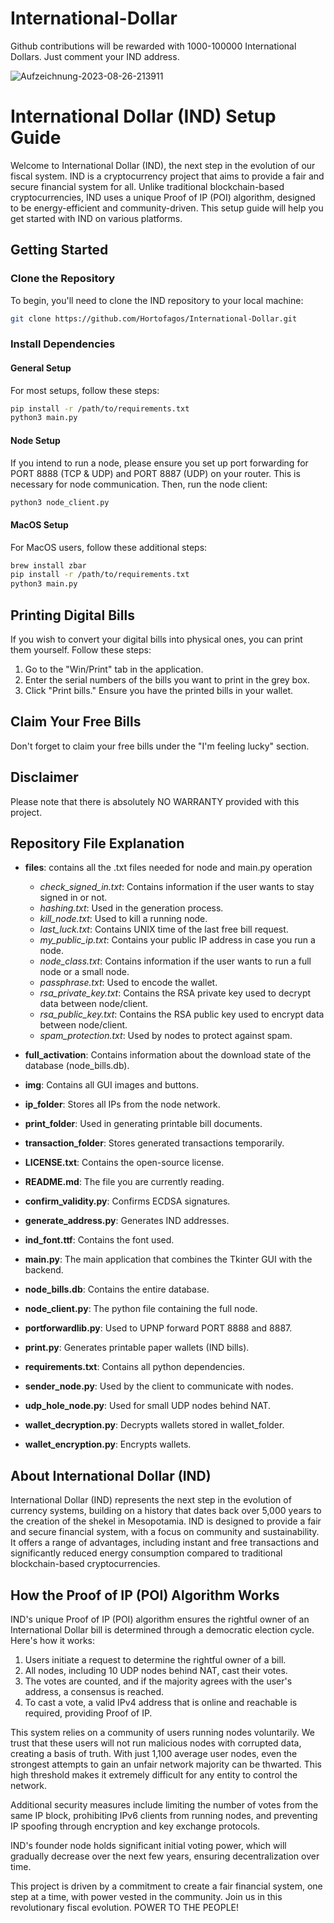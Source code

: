 # International-Dollar

Github contributions will be rewarded with 1000-100000 International Dollars.
Just comment your IND address.

![Aufzeichnung-2023-08-26-213911](https://github.com/Hortofagos/International-Dollar/assets/120664745/7aaf7b25-1f2a-42f6-8ca0-838bfd39a762)

# International Dollar (IND) Setup Guide

Welcome to International Dollar (IND), the next step in the evolution of our fiscal system. IND is a cryptocurrency project that aims to provide a fair and secure financial system for all. Unlike traditional blockchain-based cryptocurrencies, IND uses a unique Proof of IP (POI) algorithm, designed to be energy-efficient and community-driven. This setup guide will help you get started with IND on various platforms.

## Getting Started

### Clone the Repository
To begin, you'll need to clone the IND repository to your local machine:

```bash
git clone https://github.com/Hortofagos/International-Dollar.git
```

### Install Dependencies

#### General Setup
For most setups, follow these steps:

```bash
pip install -r /path/to/requirements.txt
python3 main.py
```

#### Node Setup
If you intend to run a node, please ensure you set up port forwarding for PORT 8888 (TCP & UDP) and PORT 8887 (UDP) on your router. This is necessary for node communication. Then, run the node client:

```bash
python3 node_client.py
```

#### MacOS Setup
For MacOS users, follow these additional steps:

```bash
brew install zbar
pip install -r /path/to/requirements.txt
python3 main.py
```

## Printing Digital Bills

If you wish to convert your digital bills into physical ones, you can print them yourself. Follow these steps:

1. Go to the "Win/Print" tab in the application.
2. Enter the serial numbers of the bills you want to print in the grey box.
3. Click "Print bills." Ensure you have the printed bills in your wallet.

## Claim Your Free Bills

Don't forget to claim your free bills under the "I'm feeling lucky" section.

## Disclaimer

Please note that there is absolutely NO WARRANTY provided with this project.

## Repository File Explanation

- **files**: contains all the .txt files needed for node and main.py operation
  - *check_signed_in.txt*: Contains information if the user wants to stay signed in or not.
  - *hashing.txt*: Used in the generation process.
  - *kill_node.txt*: Used to kill a running node.
  - *last_luck.txt*: Contains UNIX time of the last free bill request.
  - *my_public_ip.txt*: Contains your public IP address in case you run a node.
  - *node_class.txt*: Contains information if the user wants to run a full node or a small node.
  - *passphrase.txt*: Used to encode the wallet.
  - *rsa_private_key.txt*: Contains the RSA private key used to decrypt data between node/client.
  - *rsa_public_key.txt*: Contains the RSA public key used to encrypt data between node/client.
  - *spam_protection.txt*: Used by nodes to protect against spam.

- **full_activation**: Contains information about the download state of the database (node_bills.db).
- **img**: Contains all GUI images and buttons.
- **ip_folder**: Stores all IPs from the node network.
- **print_folder**: Used in generating printable bill documents.
- **transaction_folder**: Stores generated transactions temporarily.
- **LICENSE.txt**: Contains the open-source license.
- **README.md**: The file you are currently reading.
- **confirm_validity.py**: Confirms ECDSA signatures.
- **generate_address.py**: Generates IND addresses.
- **ind_font.ttf**: Contains the font used.
- **main.py**: The main application that combines the Tkinter GUI with the backend.
- **node_bills.db**: Contains the entire database.
- **node_client.py**: The python file containing the full node.
- **portforwardlib.py**: Used to UPNP forward PORT 8888 and 8887.
- **print.py**: Generates printable paper wallets (IND bills).
- **requirements.txt**: Contains all python dependencies.
- **sender_node.py**: Used by the client to communicate with nodes.
- **udp_hole_node.py**: Used for small UDP nodes behind NAT.
- **wallet_decryption.py**: Decrypts wallets stored in wallet_folder.
- **wallet_encryption.py**: Encrypts wallets.

## About International Dollar (IND)

International Dollar (IND) represents the next step in the evolution of currency systems, building on a history that dates back over 5,000 years to the creation of the shekel in Mesopotamia. IND is designed to provide a fair and secure financial system, with a focus on community and sustainability. It offers a range of advantages, including instant and free transactions and significantly reduced energy consumption compared to traditional blockchain-based cryptocurrencies.

## How the Proof of IP (POI) Algorithm Works

IND's unique Proof of IP (POI) algorithm ensures the rightful owner of an International Dollar bill is determined through a democratic election cycle. Here's how it works:

1. Users initiate a request to determine the rightful owner of a bill.
2. All nodes, including 10 UDP nodes behind NAT, cast their votes.
3. The votes are counted, and if the majority agrees with the user's address, a consensus is reached.
4. To cast a vote, a valid IPv4 address that is online and reachable is required, providing Proof of IP.

This system relies on a community of users running nodes voluntarily. We trust that these users will not run malicious nodes with corrupted data, creating a basis of truth. With just 1,100 average user nodes, even the strongest attempts to gain an unfair network majority can be thwarted. This high threshold makes it extremely difficult for any entity to control the network.

Additional security measures include limiting the number of votes from the same IP block, prohibiting IPv6 clients from running nodes, and preventing IP spoofing through encryption and key exchange protocols.

IND's founder node holds significant initial voting power, which will gradually decrease over the next few years, ensuring decentralization over time.

This project is driven by a commitment to create a fair financial system, one step at a time, with power vested in the community. Join us in this revolutionary fiscal evolution. POWER TO THE PEOPLE!
